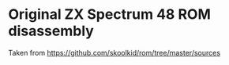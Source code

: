 # Original ZX Spectrum 48 ROM disassembly

Taken from https://github.com/skoolkid/rom/tree/master/sources